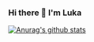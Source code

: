 ### Hi there 👋 I'm Luka

[![Anurag's github stats](https://github-readme-stats.vercel.app/api?username=LukaMrt&count_private=true&show_icons=true)](https://github.com/anuraghazra/github-readme-stats)

<!--
**LukaMrt/LukaMrt** is a ✨ _special_ ✨ repository because its `README.md` (this file) appears on your GitHub profile.

Here are some ideas to get you started:

- 🔭 I’m currently working on ...
- 🌱 I’m currently learning ...
- 👯 I’m looking to collaborate on ...
- 🤔 I’m looking for help with ...
- 💬 Ask me about ...
- 📫 How to reach me: ...
- 😄 Pronouns: ...
- ⚡ Fun fact: ...
-->
